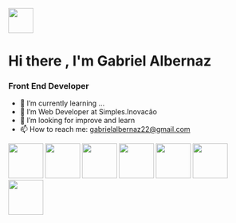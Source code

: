 <span><img src="https://img.icons8.com/color/2x/brazil.png" width="50"></span>
<h1>Hi there , I'm Gabriel Albernaz</h1>
<h3>Front End Developer</h3>


- 🌱 I’m currently learning ...
- 👯 I’m Web Developer at Simples.Inovacão
- 🤔 I’m looking for improve and learn
- 📫 How to reach me: gabrielalbernaz22@gmail.com


<span><img src="https://img.icons8.com/color/2x/javascript-logo-1.png" width="70"></span>
<span><img src="https://img.icons8.com/color/2x/css3.png" width="70"></span>
<span><img src="https://img.icons8.com/color/2x/javascript.png" width="70"></span>
<span><img src="https://img.icons8.com/color/2x/bootstrap.png" width="70"></span>
<span><img src="https://img.icons8.com/color/2x/git.png" width="70"></span>
<span><img src="https://img.icons8.com/office/344/react.png" width="70"></span>
<span><img src="https://img.icons8.com/fluency/344/wordpress.png" width="70"></span>

